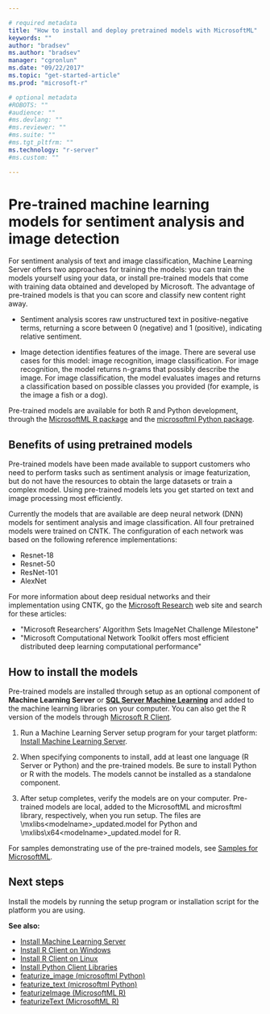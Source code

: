 ```yaml
---

# required metadata
title: "How to install and deploy pretrained models with MicrosoftML"
keywords: ""
author: "bradsev"
ms.author: "bradsev"
manager: "cgronlun"
ms.date: "09/22/2017"
ms.topic: "get-started-article"
ms.prod: "microsoft-r"

# optional metadata
#ROBOTS: ""
#audience: ""
#ms.devlang: ""
#ms.reviewer: ""
#ms.suite: ""
#ms.tgt_pltfrm: ""
ms.technology: "r-server"
#ms.custom: ""

---
```


# Pre-trained machine learning models for sentiment analysis and image detection

For sentiment analysis of text and image classification, Machine Learning Server offers two approaches for training the models: you can train the models yourself using your data, or install pre-trained models that come with training data obtained and developed by Microsoft. The advantage of pre-trained models is that you can score and classify new content right away. 

+ Sentiment analysis scores raw unstructured text in positive-negative terms, returning a score between 0 (negative) and 1 (positive), indicating relative sentiment.

+ Image detection identifies features of the image. There are several use cases for this model: image recognition, image classification. For image recognition, the model returns n-grams that possibly describe the image. For image classification, the model evaluates images and returns a classification based on possible classes you provided (for example, is the image a fish or a dog).

Pre-trained models are available for both R and Python development, through the [MicrosoftML R package](../r-reference/microsoftml/microsoftml-package.md) and the [microsoftml Python package](../python-reference/microsoftml/microsoftml-package.md). 

## Benefits of using pretrained models

Pre-trained models have been made available to support customers who need to perform tasks such as sentiment analysis or image featurization, but do not have the resources to obtain the large datasets or train a complex model. Using pre-trained models lets you get started on text and image processing most efficiently.

Currently the models that are available are deep neural network (DNN) models for sentiment analysis and image classification. All four pretrained models were trained on CNTK. The configuration of each network was based on the following reference implementations:

+ Resnet-18
+ Resnet-50
+ ResNet-101
+ AlexNet

For more information about deep residual networks and their implementation using CNTK, go the [Microsoft Research](https://www.microsoft.com/research/) web site and search for these articles:

+ "Microsoft Researchers’ Algorithm Sets ImageNet Challenge Milestone"
+ "Microsoft Computational Network Toolkit offers most efficient distributed deep learning computational performance"

## How to install the models

Pre-trained models are installed through setup as an optional component of **Machine Learning Server** or [**SQL Server Machine Learning**](https://docs.microsoft.com/sql/advanced-analytics/r/install-pretrained-models-sql-server) and added to the machine learning libraries on your computer. You can also get the R version of the models through [Microsoft R Client](../r-client/what-is-microsoft-r-client.md).

1. Run a Machine Learning Server setup program for your target platform: [Install Machine Learning Server](r-server-install.md).

2. When specifying components to install, add at least one language (R Server or Python) and the pre-trained models. Be sure to install Python or R with the models. The models cannot be installed as a standalone component.

3. After setup completes, verify the models are on your computer. Pre-trained models are local, added to the MicrosoftML and microsftml library, respectively, when you run setup. The files are \mxlibs\<modelname>_updated.model for Python and \mxlibs\x64\<modelname>_updated.model for R.

For samples demonstrating use of the pre-trained models, see [Samples for MicrosoftML](../r/sample-microsoftml.md).

## Next steps

Install the models by running the setup program or installation script for the platform you are using. 

**See also:**

+ [Install Machine Learning Server](r-server-install.md)
+ [Install R Client on Windows](../r-client/install-on-windows.md)
+ [Install R Client on Linux](../r-client/install-on-linux.md)
+ [Install Python Client Libraries](python-libraries-interpreter.md)
+ [featurize_image (microsoftml Python)](../python-reference/microsoftml/featurize-image.md)
+ [featurize_text (microsoftml Python)](../python-reference/microsoftml/featurize-text.md)
+ [featurizeImage (MicrosoftML R)](../r-reference/microsoftml/featurizeimage.md)
+ [featurizeText (MicrosoftML R)](../r-reference/microsoftml/featurizetext.md)

